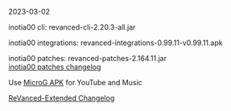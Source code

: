 2023-03-02
  
inotia00 cli: revanced-cli-2.20.3-all.jar  

inotia00 integrations: revanced-integrations-0.99.11-v0.99.11.apk  

inotia00 patches: revanced-patches-2.164.11.jar  
[inotia00 patches changelog](https://github.com/inotia00/revanced-patches/releases/tag/v2.164.11)  

Use [MicroG APK](https://github.com/inotia00/VancedMicroG/releases/latest/download/microg.apk) for YouTube and Music

[ReVanced-Extended Changelog](https://github.com/Kingsmanvn-Official/ReVanced-Extended/blob/main/changelog.md)
